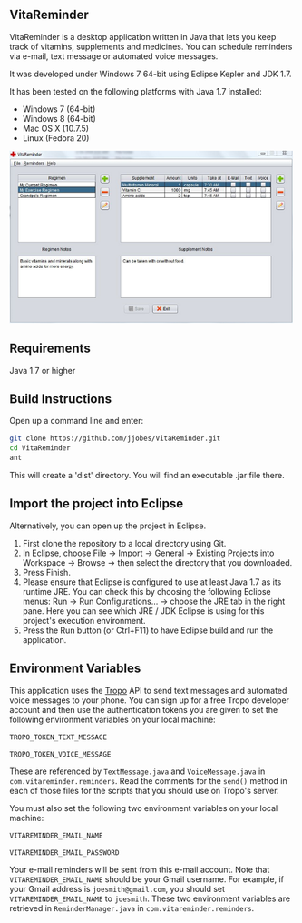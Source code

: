 VitaReminder
-----

VitaReminder is a desktop application written in Java that lets you 
keep track of vitamins, supplements and medicines. You can schedule reminders 
via e-mail, text message or automated voice messages. 

It was developed under Windows 7 64-bit using Eclipse Kepler and JDK 1.7.

It has been tested on the following platforms with Java 1.7 installed:

  - Windows 7 (64-bit)
  - Windows 8 (64-bit)
  - Mac OS X (10.7.5)
  - Linux (Fedora 20)

<img src="https://raw.githubusercontent.com/jjobes/VitaReminder/master/screenshots/1.png?token=AClj440G0BctY1bS0w1vENeGX7gAWaMVks5U3XoswA%3D%3D" width="500">

Requirements
------------
Java 1.7 or higher

Build Instructions
------------------
Open up a command line and enter:
```sh
git clone https://github.com/jjobes/VitaReminder.git
cd VitaReminder
ant
```
This will create a 'dist' directory. You will find an executable .jar file there.

Import the project into Eclipse
-------------------------------
Alternatively, you can open up the project in Eclipse.

1. First clone the repository to a local directory using Git.
2. In Eclipse, choose File -> Import -> General -> Existing Projects into Workspace -> Browse -> then select the directory that you downloaded.
3. Press Finish.
4. Please ensure that Eclipse is configured to use at least Java 1.7 as its runtime JRE. You can check this by choosing the following Eclipse menus: Run -> Run Configurations... -> choose the JRE tab in the right pane.  Here you can see which JRE / JDK Eclipse is using for this project's execution environment.
5. Press the Run button (or Ctrl+F11) to have Eclipse build and run the application.

Environment Variables
---------------------
This application uses the [Tropo](https://www.tropo.com/) API to send text messages and automated voice messages to your phone. You can sign up for a free Tropo developer account and then use the authentication tokens you are given to set the following environment variables on your local machine:

```
TROPO_TOKEN_TEXT_MESSAGE
```

```
TROPO_TOKEN_VOICE_MESSAGE
```

These are referenced by ```TextMessage.java``` and ```VoiceMessage.java``` in ```com.vitareminder.reminders```. Read the comments for the ```send()``` method in each of those files for the scripts that you should use on Tropo's server.

You must also set the following two environment variables on your local machine:

```
VITAREMINDER_EMAIL_NAME
```

```
VITAREMINDER_EMAIL_PASSWORD
```

Your e-mail reminders will be sent from this e-mail account. Note that ```VITAREMINDER_EMAIL_NAME``` should be your Gmail username. For example, if your Gmail address is ```joesmith@gmail.com```, you should set ```VITAREMINDER_EMAIL_NAME``` to ```joesmith```. These two environment variables are retrieved in ```ReminderManager.java``` in ```com.vitareminder.reminders```.